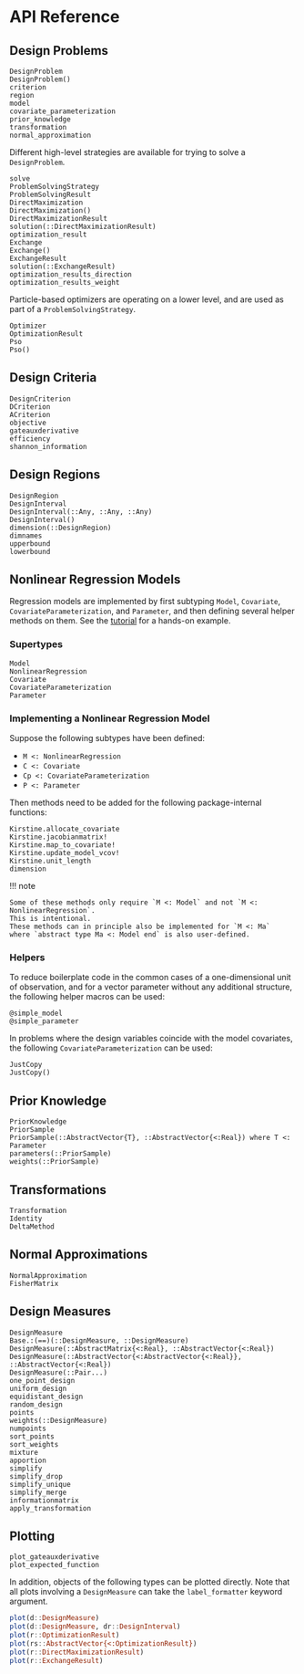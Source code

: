 # API Reference

## Design Problems

```@docs
DesignProblem
DesignProblem()
criterion
region
model
covariate_parameterization
prior_knowledge
transformation
normal_approximation
```

Different high-level strategies are available for trying to solve a `DesignProblem`.

```@docs
solve
ProblemSolvingStrategy
ProblemSolvingResult
DirectMaximization
DirectMaximization()
DirectMaximizationResult
solution(::DirectMaximizationResult)
optimization_result
Exchange
Exchange()
ExchangeResult
solution(::ExchangeResult)
optimization_results_direction
optimization_results_weight
```

Particle-based optimizers are operating on a lower level,
and are used as part of a `ProblemSolvingStrategy`.

```@docs
Optimizer
OptimizationResult
Pso
Pso()
```

## Design Criteria

```@docs
DesignCriterion
DCriterion
ACriterion
objective
gateauxderivative
efficiency
shannon_information
```

## Design Regions

```@docs
DesignRegion
DesignInterval
DesignInterval(::Any, ::Any, ::Any)
DesignInterval()
dimension(::DesignRegion)
dimnames
upperbound
lowerbound
```

## Nonlinear Regression Models

Regression models are implemented
by first subtyping `Model`, `Covariate`, `CovariateParameterization`, and `Parameter`,
and then defining several helper methods on them.
See the [tutorial](tutorial.md) for a hands-on example.

### Supertypes

```@docs
Model
NonlinearRegression
Covariate
CovariateParameterization
Parameter
```

### Implementing a Nonlinear Regression Model

Suppose the following subtypes have been defined:

  - `M <: NonlinearRegression`
  - `C <: Covariate`
  - `Cp <: CovariateParameterization`
  - `P <: Parameter`

Then methods need to be added for the following package-internal functions:

```@docs
Kirstine.allocate_covariate
Kirstine.jacobianmatrix!
Kirstine.map_to_covariate!
Kirstine.update_model_vcov!
Kirstine.unit_length
dimension
```

!!! note
    
    Some of these methods only require `M <: Model` and not `M <: NonlinearRegression`.
    This is intentional.
    These methods can in principle also be implemented for `M <: Ma`
    where `abstract type Ma <: Model end` is also user-defined.

### Helpers

To reduce boilerplate code in the common cases of a one-dimensional unit of observation,
and for a vector parameter without any additional structure,
the following helper macros can be used:

```@docs
@simple_model
@simple_parameter
```

In problems where the design variables coincide with the model covariates,
the following `CovariateParameterization` can be used:

```@docs
JustCopy
JustCopy()
```

## Prior Knowledge

```@docs
PriorKnowledge
PriorSample
PriorSample(::AbstractVector{T}, ::AbstractVector{<:Real}) where T <: Parameter
parameters(::PriorSample)
weights(::PriorSample)
```

## Transformations

```@docs
Transformation
Identity
DeltaMethod
```

## Normal Approximations

```@docs
NormalApproximation
FisherMatrix
```

## Design Measures

```@docs
DesignMeasure
Base.:(==)(::DesignMeasure, ::DesignMeasure)
DesignMeasure(::AbstractMatrix{<:Real}, ::AbstractVector{<:Real})
DesignMeasure(::AbstractVector{<:AbstractVector{<:Real}}, ::AbstractVector{<:Real})
DesignMeasure(::Pair...)
one_point_design
uniform_design
equidistant_design
random_design
points
weights(::DesignMeasure)
numpoints
sort_points
sort_weights
mixture
apportion
simplify
simplify_drop
simplify_unique
simplify_merge
informationmatrix
apply_transformation
```

## Plotting

```@docs
plot_gateauxderivative
plot_expected_function
```

In addition, objects of the following types can be plotted directly.
Note that all plots involving a `DesignMeasure` can take the `label_formatter` keyword argument.

```julia
plot(d::DesignMeasure)
plot(d::DesignMeasure, dr::DesignInterval)
plot(r::OptimizationResult)
plot(rs::AbstractVector{<:OptimizationResult})
plot(r::DirectMaximizationResult)
plot(r::ExchangeResult)
```
